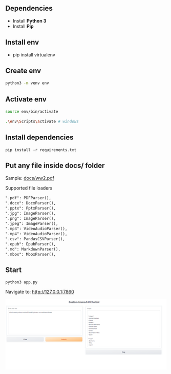 ## Dependencies

- Install **Python 3**
- Install **Pip**


## Install env
- pip install virtualenv

## Create env

```bash
python3 -m venv env
````

## Activate env

```bash
source env/bin/activate
``` 

```bash
.\env\Scripts\activate # windows
```

## Install dependencies

```
pip install -r requirements.txt
``` 

## Put any file inside docs/ folder

Sample: [docs/ww2.pdf](docs/ww2.pdf.png)

Supported file loaders
```
".pdf": PDFParser(),
".docx": DocxParser(),
".pptx": PptxParser(),
".jpg": ImageParser(),
".png": ImageParser(),
".jpeg": ImageParser(),
".mp3": VideoAudioParser(),
".mp4": VideoAudioParser(),
".csv": PandasCSVParser(),
".epub": EpubParser(),
".md": MarkdownParser(),
".mbox": MboxParser(),
```


## Start

```
python3 app.py
```

Navigate to: http://127.0.0.1:7860

![Screenshot](sample.png)
